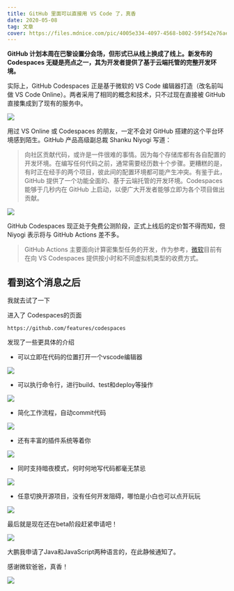 ```yaml
---
title: GitHub 里面可以直接用 VS Code 了，真香
date: 2020-05-08
tag: 文章
cover: https://files.mdnice.com/pic/4005e334-4097-4568-b802-59f542e76ae3.jpg
---
```



**GitHub 计划本周在巴黎设置分会场，但形式已从线上换成了线上。新发布的 Codespaces 无疑是亮点之一，其为开发者提供了基于云端托管的完整开发环境。**

实际上，GitHub Codespaces 正是基于微软的 VS Code 编辑器打造（改名前叫做 VS Code Online）。两者采用了相同的概念和技术，只不过现在直接被 GitHub 直接集成到了现有的服务中。


![](https://files.mdnice.com/pic/4005e334-4097-4568-b802-59f542e76ae3.jpg)


用过 VS Online 或 Codespaces 的朋友，一定不会对 GitHub 搭建的这个平台环境感到陌生。GitHub 产品高级副总裁 Shanku Niyogi 写道：

> 向社区贡献代码，或许是一件很难的事情。因为每个存储库都有各自配置的开发环境。在编写任何代码之前，通常需要经历数十个步骤。更糟糕的是，有时正在经手的两个项目，彼此间的配置环境都可能产生冲突。有鉴于此，GitHub 提供了一个功能全面的、基于云端托管的开发环境。Codespaces 能够于几秒内在 GitHub 上启动，以便广大开发者能够立即为各个项目做出贡献。


![](https://files.mdnice.com/pic/052087b6-e3dc-4acb-9323-eb40ce56778d.jpg)

GitHub Codespaces 现正处于免费公测阶段，正式上线后的定价暂不得而知，但 Niyogi 表示将与 GitHub Actions 差不多。

> GitHub Actions 主要面向计算密集型任务的开发，作为参考，[微软](https://microsoft.pvxt.net/zaPvW)目前有在向 VS Codespaces 提供按小时和不同虚拟机类型的收费方式。

## 看到这个消息之后

我就去试了一下

进入了 Codespaces的页面

`https://github.com/features/codespaces`

发现了一些更具体的介绍

- 可以立即在代码的位置打开一个vscode编辑器

![](https://files.mdnice.com/pic/20d85e5f-8bc3-4331-94f8-08265a5f49de.jpg)

- 可以执行命令行，进行build、test和deploy等操作


![](https://files.mdnice.com/pic/333a6a4c-5c7f-4b7c-8ec7-3851d12aa30e.jpg)

- 简化工作流程，自动commit代码

![](https://files.mdnice.com/pic/ce17ce3a-9b9b-4c8d-ab01-5064edfc0b86.jpg)

- 还有丰富的插件系统等着你

![](https://files.mdnice.com/pic/5759647e-59a5-4104-bbf3-b6f0066b987d.jpg)

- 同时支持暗夜模式，何时何地写代码都毫无禁忌

![](https://files.mdnice.com/pic/0bb1b0bc-7170-457c-986a-04b9b1327a18.jpg)


- 任意切换开源项目，没有任何开发阻碍，哪怕是小白也可以点开玩玩

![](https://files.mdnice.com/pic/5486938d-1fba-4778-9068-f0fded2b8f92.jpg)


最后就是现在还在beta阶段赶紧申请吧！

![](https://files.mdnice.com/pic/560a2c99-a8e6-47e2-8286-b462b2e4ec89.jpg)



大鹏我申请了Java和JavaScript两种语言的，在此静候通知了。

感谢微软爸爸，真香！


![](https://files.mdnice.com/pic/c9a67bff-99da-4622-9b55-f6e31764002b.jpg)
